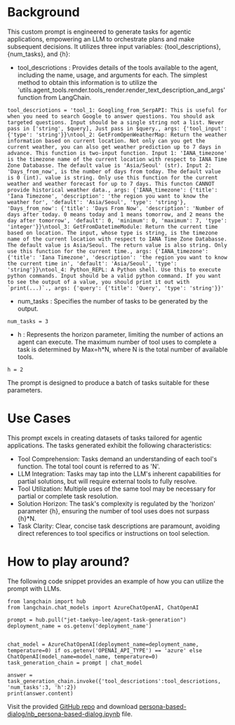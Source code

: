 # Background
This custom prompt is engineered to generate tasks for agentic applications, empowering an LLM to orchestrate plans and make subsequent decisions. It utilizes three input variables: {tool_descriptions}, {num_tasks}, and {h}:

 - tool_descriotions : Provides details of the tools available to the agent, including the name, usage, and arguments for each. The simplest method to obtain this information is to utilize the 'utils.agent_tools.render.tools_render.render_text_description_and_args' function from LangChain.
```
tool_descriotions = 'tool_1: Googling_from_SerpAPI: This is useful for when you need to search Google to answer questions. You should ask targeted questions. Input should be a single string not a list. Never pass in ['string', $query], Just pass in $query., args: {'tool_input': {'type': 'string'}}\ntool_2: GetFromOpenWeatherMap: Return the weather information based on current location. Not only can you get the current weather, you can also get weather prediction up to 7 days in advance. This function is two-input function. Input 1: 'IANA_timezone' is the timezone name of the current location with respect to IANA Time Zone Databasse. The default value is 'Asia/Seoul' (str). Input 2: 'Days_from_now', is the number of days from today. The default value is 0 (int). value is string. Only use this function for the current weather and weather forecast for up to 7 days. This functon CANNOT provide historical weather data., args: {'IANA_timezone': {'title': 'Iana Timezone', 'description': 'the region you want to know the weather for', 'default': 'Asia/Seoul', 'type': 'string'}, 'Days_from_now': {'title': 'Days From Now', 'description': 'Number of days after today. 0 means today and 1 means tomorrow, and 2 means the day after tomorrow', 'default': 0, 'minimum': 0, 'maximum': 7, 'type': 'integer'}}\ntool_3: GetFromDatetimeModule: Return the current time based on location. The input, whose type is string, is the timezone name of the current location with respect to IANA Time Zone Databasse. The default value is Asia/Seoul. The return value is also string. Only use this function for the current time., args: {'IANA_timezone': {'title': 'Iana Timezone', 'description': 'the region you want to know the current time in', 'default': 'Asia/Seoul', 'type': 'string'}}\ntool_4: Python_REPL: A Python shell. Use this to execute python commands. Input should be a valid python command. If you want to see the output of a value, you should print it out with `print(...)`., args: {'query': {'title': 'Query', 'type': 'string'}}'
```

 - num_tasks : Specifies the number of tasks to be generated by the output.
```
num_tasks = 3
```

 - h : Represents the horizon parameter, limiting the number of actions an agent can execute. The maximum number of tool uses to complete a task is determined by Max=h*N, where N is the total number of available tools.
```
h = 2
```

The prompt is designed to produce a batch of tasks suitable for these parameters.

# Use Cases
This prompt excels in creating datasets of tasks tailored for agentic applications. The tasks generated exhibit the following characteristics:
- Tool Comprehension: Tasks demand an understanding of each tool's function. The total tool count is referred to as 'N'.
- LLM Integration: Tasks may tap into the LLM's inherent capabilities for partial solutions, but will require external tools to fully resolve.
- Tool Utilization: Multiple uses of the same tool may be necessary for partial or complete task resolution.
- Solution Horizon: The task's complexity is regulated by the 'horizon' parameter {h}, ensuring the number of tool uses does not surpass {h}*N.
- Task Clarity: Clear, concise task descriptions are paramount, avoiding direct references to tool specifics or instructions on tool selection.

# How to play around?
The following code snippet provides an example of how you can utilize the prompt with LLMs. 
```
from langchain import hub
from langchain.chat_models import AzureChatOpenAI, ChatOpenAI

prompt = hub.pull("jet-taekyo-lee/agent-task-generation")
deployment_name = os.getenv('deployment_name')


chat_model = AzureChatOpenAI(deployment_name=deployment_name, temperature=0) if os.getenv('OPENAI_API_TYPE') == 'azure' else ChatOpenAI(model_name=model_name, temperature=0)
task_generation_chain = prompt | chat_model

answer = task_generation_chain.invoke({'tool_descriotions':tool_descriotions, 'num_tasks':3, 'h':2})
print(answer.content)
```

Visit the provided [GitHub repo](https://github.com/Taekyo-Lee/LLM-powered-apps/tree/main/Custom_Prompts/persona-based-dialog) and download [persona-based-dialog/nb_persona-based-dialog.ipynb](https://github.com/Taekyo-Lee/LLM-powered-apps/blob/main/Custom_Prompts/persona-based-dialog/nb_persona-based-dialog.ipynb) file.